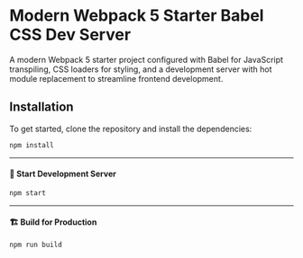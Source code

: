 # Modern Webpack 5 Starter Babel CSS Dev Server
A modern Webpack 5 starter project configured with Babel for JavaScript transpiling, CSS loaders for styling, and a development server with hot module replacement to streamline frontend development.

## Installation

To get started, clone the repository and install the dependencies:

```cmd
npm install
```

---

#### 🚀 Start Development Server

```bash
npm start
```

---

#### 🏗️ Build for Production

```bash
npm run build
```








